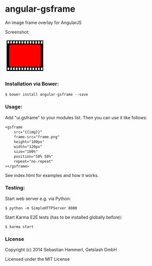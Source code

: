 angular-gsframe
=======================

An image frame overlay for AngularJS

Screenshot:

![Screenshot](/screenshot.png?raw=true "gsframe in action")

### Installation via Bower:

```
$ bower install angular-gsframe --save
```

### Usage:

Add "ui.gsframe" to your modules list. Then you can use it like follows:

```
<gsframe
    src="{{img}}"
    frame-src="frame.png"
    height="100px"
    width="120px"
    size="100%"
    position="50% 50%"
    repeat="no-repeat"
></gsframe>
```

See index.html for examples and how it works.

### Testing:

Start web server e.g. via Python:
```
$ python -m SimpleHTTPServer 8000
```

Start Karma E2E tests (has to be installed globally before):
```
$ karma start
```

### License

Copyright (c) 2014 Sebastian Hammerl, Getslash GmbH

Licensed under the MIT License